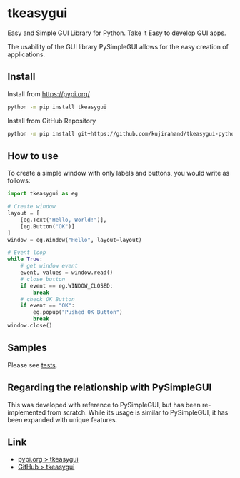 # tkeasygui

Easy and Simple GUI Library for Python.
Take it Easy to develop GUI apps.

The usability of the GUI library PySimpleGUI allows for the easy creation of applications.

## Install

Install from https://pypi.org/


```sh
python -m pip install tkeasygui
```

Install from GitHub Repository


```sh
python -m pip install git+https://github.com/kujirahand/tkeasygui-python
```

## How to use

To create a simple window with only labels and buttons, you would write as follows:

```py
import tkeasygui as eg

# Create window
layout = [
    [eg.Text("Hello, World!")],
    [eg.Button("OK")]
]
window = eg.Window("Hello", layout=layout)

# Event loop
while True:
    # get window event
    event, values = window.read()
    # close button
    if event == eg.WINDOW_CLOSED:
        break
    # check OK Button
    if event == "OK":
        eg.popup("Pushed OK Button")
        break
window.close()
```


## Samples

Please see [tests](tests/).

## Regarding the relationship with PySimpleGUI

This was developed with reference to PySimpleGUI, but has been re-implemented from scratch.
While its usage is similar to PySimpleGUI, it has been expanded with unique features.

## Link

- [pypi.org > tkeasygui](https://pypi.org/project/tkeasygui/)
- [GitHub > tkeasygui](https://github.com/kujirahand/tkeasygui-python/)

